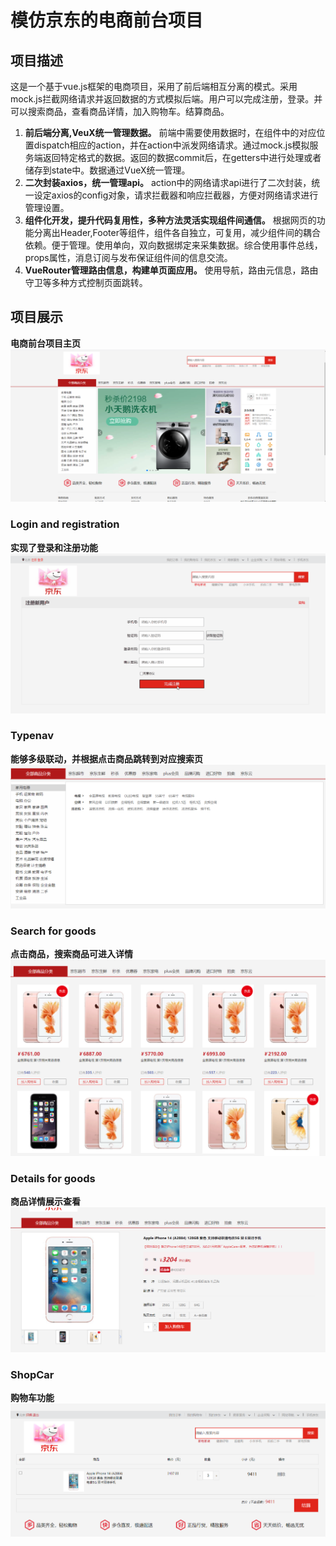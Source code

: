 # 模仿京东的电商前台项目
## 项目描述
这是一个基于vue.js框架的电商项目，采用了前后端相互分离的模式。采用mock.js拦截网络请求并返回数据的方式模拟后端。用户可以完成注册，登录。并可以搜索商品，查看商品详情，加入购物车。结算商品。

1. **前后端分离,VeuX统一管理数据。** 前端中需要使用数据时，在组件中的对应位置dispatch相应的action，并在action中派发网络请求。通过mock.js模拟服务端返回特定格式的数据。返回的数据commit后，在getters中进行处理或者储存到state中。数据通过VueX统一管理。
2. **二次封装axios，统一管理api。** action中的网络请求api进行了二次封装，统一设定axios的config对象，请求拦截器和响应拦截器，方便对网络请求进行管理设置。
3. **组件化开发，提升代码复用性，多种方法灵活实现组件间通信。** 根据网页的功能分离出Header,Footer等组件，组件各自独立，可复用，减少组件间的耦合依赖。便于管理。使用单向，双向数据绑定来采集数据。综合使用事件总线，props属性，消息订阅与发布保证组件间的信息交流。
4. **VueRouter管理路由信息，构建单页面应用。** 使用导航，路由元信息，路由守卫等多种方式控制页面跳转。

## 项目展示
**电商前台项目主页**
![Screenshot](./rm_images/show2.png)

### Login and registration
**实现了登录和注册功能**
![Screenshot](./rm_images/login.gif)

### Typenav
**能够多级联动，并根据点击商品跳转到对应搜索页**
![Screenshot](./rm_images/show3.png)

### Search for goods
**点击商品，搜索商品可进入详情**
![Screenshot](./rm_images/show4.png)

### Details for goods
**商品详情展示查看**
![Screenshot](./rm_images/show5.png)

### ShopCar
**购物车功能**
![Screenshot](./rm_images/show6.png)
